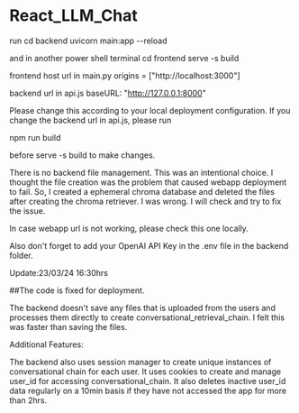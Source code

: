 # React_LLM_Chat

run 
cd backend
uvicorn main:app --reload

and in another power shell terminal
cd frontend
serve -s build

frontend host url
in main.py
  origins = ["http://localhost:3000"]

backend url
in api.js
    baseURL: "http://127.0.0.1:8000"

Please change this according to your local deployment configuration.
If you change the backend url in api.js, please run

npm run build

before serve -s build to make changes.

There is no backend file management. This was an intentional choice.
I thought the file creation was the problem that caused webapp deployment to fail.
So, I created a ephemeral chroma database and deleted the files after creating the chroma retriever.
I was wrong. I will check and try to fix the issue.

In case webapp url is not working, please check this one locally.

Also don't forget to add your OpenAI API Key in the .env file in the backend folder.

Update:23/03/24 16:30hrs

##The code is fixed for deployment.

The backend doesn't save any files that is uploaded from the users and processes them directly to 
create conversational_retrieval_chain. I felt this was faster than saving the files.

Additional Features:

The backend also uses session manager to create unique instances of conversational chain for each user.
It uses cookies to create and manage user_id for accessing conversational_chain.
It also deletes inactive user_id data regularly on a 10min basis if they have not accessed the app for more than 2hrs.